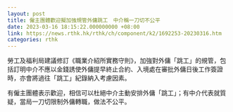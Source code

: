 ```yaml
---
layout: post
title: 僱主團體歡迎擬加強規管外傭跳工　中介稱一刀切不公平
date: 2023-03-16 18:15:22.000000000 +08:00
link: https://news.rthk.hk/rthk/ch/component/k2/1692253-20230316.htm
categories: rthk
---
```


勞工及福利局建議修訂《職業介紹所實務守則》，加強對外傭「跳工」的規管，包括訂明中介不應以金錢誘使外傭提早終止合約、入境處在審批外傭日後工作簽證時，亦會將過往「跳工」紀錄納入考慮因素。

有僱主團體表示歡迎，相信可以杜絕中介主動安排外傭「跳工」；有中介代表就質疑，當局一刀切限制外傭轉職，做法不公平。

